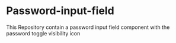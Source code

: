 # Password-input-field
This Repository contain a password input field component with the password toggle visibility icon
